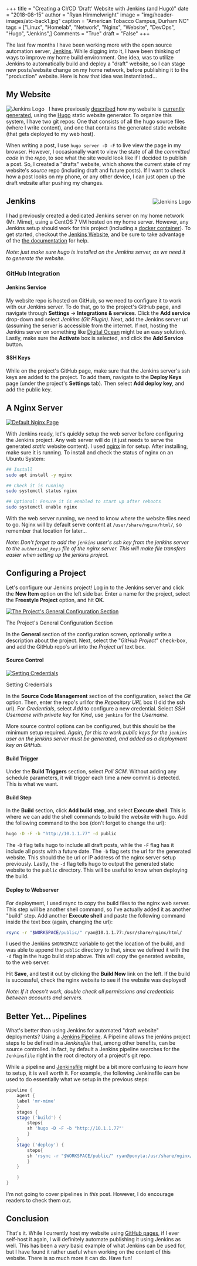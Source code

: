 +++
title    = "Creating a CI/CD 'Draft' Website with Jenkins (and Hugo)"
date     = "2018-08-15"
author   = "Ryan Himmelwright"
image    = "img/header-images/atc-back1.jpg"
caption  = "American Tobacco Campus, Durham NC"
tags     = ["Linux", "Homelab", "Network", "Nginx", "Website", "DevOps", "Hugo", "Jenkins",]
Comments = "True"
draft    = "False"
+++

The last few months I have been working more with the open source
automation server, [Jenkins](https://jenkins.io/). While digging into
it, I have been thinking of ways to improve my home build
environment. One idea, was to utilize Jenkins to automatically build
and deploy a "draft" website, so I can stage new posts/website change
on my home network, before publishing it to the "production"
website. Here is how that idea was Instantiated...

<!--more-->

## My Website

<a href="../../img/posts/draft-website-jenkins/jenkins-logo.png"><img
src="../../img/posts/draft-website-jenkins/jenkins-logo.png" style="max-width:
50%; float: left; margin: 0px 12px 0px 0px;" alt="Jenkins Logo" /></a>

I have previously [described](/post/website-transition-to-hugo/) how my
website is [currently generated](/post/website-switched-to-hugo/), using
the [Hugo](https://gohugo.io) static website generator. To organize
this system, I have two git repos: One that consists of all the hugo
source files (where I write content), and one that contains the
generated static website (that gets deployed to my web host).

When writing a post, I use `hugo server -D -F` to live view the page
in my browser. However, I occasionally want to view the state of all
the *committed code* in the *repo*, to see what the site would look
like if I decided to publish a post. So, I created a "drafts" website,
which shows the current state of my website's *source* repo (including
draft and future posts). If I want to check how a post looks on my
phone, or any other device, I can just open up the draft website after
pushing my changes.

<a href="../../img/posts/draft-website-jenkins/mr-mime.png"><img
src="../../img/posts/draft-website-jenkins/mr-mime.png" style="max-width:
45%; float: right; margin: 20px 0px 0px 10px;" alt="Jenkins Logo" /></a>

## Jenkins

I had previously created a dedicated Jenkins server on my home network
(Mr. Mime), using a CentOS 7 VM hosted on my home server. However, any
Jenkins setup should work for this project (including a [docker
container](https://hub.docker.com/_/jenkins/)). To get started, checkout the [Jenkins
Website](https://jenkins.io/download/), and be sure to take advantage
of the [the documentation](https://jenkins.io/doc/) for help.

*Note: just make sure hugo is installed on the Jenkins server, as we need
it to generate the website.*


### GitHub Integration

#### Jenkins Service
My website repo is hosted on GitHub, so we need to configure it to
work with our Jenkins server. To do that, go to the project's GitHub
page, and navigate through **Settings** -> **Integrations &
services**. Click the **Add service** drop-down and select *Jenkins
(Git Plugin)*. Next, add the Jenkins server url (assuming the server
is accessible from the internet. If not, hosting the Jenkins server on
something like [Digital Ocean](http://digitalocean.com) might be an
easy solution). Lastly, make sure the **Activate** box is selected,
and click the **Add Service** button.

#### SSH Keys

While on the project's GitHub page, make sure that the Jenkins
server's ssh keys are added to the project. To add them, navigate to
the **Deploy Keys** page (under the project's **Settings** tab). Then
select **Add deploy key**, and add the public key.

## A Nginx Server

<a href="../../img/posts/draft-website-jenkins/nginx.png"><img
src="../../img/posts/draft-website-jenkins/nginx.png" style="max-width:
100%; float: center; margin: 0px 0px 0px 0px;" alt="Default Nginx Page" /></a>

With Jenkins ready, let's quickly setup the web server before
configuring the Jenkins project. Any web server will do (it just needs
to serve the generated *static* website content). I used
[nginx](https://nginx.org/en/) in for setup. After installing, make
sure it is running. To install and check the status of nginx on an
Ubuntu System:

```bash
## Install
sudo apt install -y nginx

## Check it is running
sudo systemctl status nginx

## Optional: Ensure it is enabled to start up after reboots
sudo systemctl enable nginx
```

With the web server running, we need to know *where* the website files
need to go. Nginx will by default serve content at
`/user/share/nginx/html/`, so remember that location for later...

*Note: Don't forget to add the `jenkins` user's ssh key from the
jenkins server to the `authorized_keys` file of the nginx server. This
will make file transfers easier when setting up the jenkins project.*

## Configuring a Project

Let's configure our Jenkins project! Log in to the Jenkins
server and click the **New Item** option on the left side bar. Enter a
name for the project, select the **Freestyle Project** option, and hit
**OK**.

<a href="../../img/posts/draft-website-jenkins/general-config.png"><img
src="../../img/posts/draft-website-jenkins/general-config.png" style="max-width:
100%; float: center; margin: 0px 0px 0px 0px;" alt="The Project's General Configuration Section" /></a>
<div class="caption">The Project's General Configuration Section</div>

In the **General** section of the configuration screen, optionally
write a description about the project. Next, select the "*GitHub
Project*" check-box, and add the GitHub repo's url into the *Project
url* text box.

#### Source Control

<a href="../../img/posts/draft-website-jenkins/credentials.png"><img
src="../../img/posts/draft-website-jenkins/credentials.png"
style="max-width: 100%; float: center; margin: 0px 0px 0px 0px;"
alt="Setting Credentials" /></a>
<div class="caption">Setting Credentials</div>

In the **Source Code Management** section of the configuration, select
the *Git* option. Then, enter the repo's url for the *Repository URL*
box (I did the ssh url). For *Credentials*, select *Add* to configure a
new credential. Select *SSH Username with private key* for *Kind*,
use `jenkins` for the *Username*.

More source control options can be configured, but this should be the
minimum setup required. *Again, for this to work public keys for the
`jenkins` user on the jenkins server must be generated, and added as a
deployment key on GitHub.*

#### Build Trigger

Under the **Build Triggers** section, select *Poll SCM*. Without
adding any schedule parameters, it will trigger each time a new commit
is detected. This is what we want.

#### Build Step

In the **Build** section, click **Add build step**, and select
**Execute shell**. This is where we can add the shell commands to
build the website with hugo. Add the following command to the box
(don't forget to change the url):

```bash
hugo -D -F -b "http://10.1.1.77" -d public
```

The `-D` flag tells hugo to include all draft posts, while the `-F` flag
has it include all posts with a future date. The `-b` flag sets the
url for the generated website. This should the be url or IP address of
the nginx server setup previously. Lastly, the `-d` flag tells hugo to
output the generated static website to the `public` directory. This
will be useful to know when deploying the build.

#### Deploy to Webserver

For deployment, I used rsync to copy the build files to the nginx
web server. This step will be another shell command, so I've actually
added it as another "build" step. Add another **Execute shell** and
paste the following command inside the text box (again, changing the url):

```bash
rsync -r "$WORKSPACE/public/" ryan@10.1.1.77:/usr/share/nginx/html/
```

I used the Jenkins `$WORKSPACE` variable to get the location of the
build, and was able to append the `public` directory to that, since we
defined it with the `-d` flag in the hugo build step above. This will
copy the generated website, to the web server.

Hit **Save**, and test it out by clicking the **Build Now** link on the
left. If the build is successful, check the nginx website to see if
the website was deployed!

*Note: If it doesn't work, double check all permissions and
credentials between accounts and servers.*

## Better Yet... Pipelines

What's better than using Jenkins for automated "draft website"
deployments?  Using a [Jenkins
Pipeline](https://jenkins.io/doc/book/pipeline/). A Pipeline allows
the jenkins project steps to be defined in a *Jenkinsfile* that, among
other benefits, can be source controlled. In fact, by default a
Jenkins pipeline searches for the `Jenkinsfile` right in the root
directory of a project's git repo.

While a pipeline and
[Jenkinsfile](https://jenkins.io/doc/book/pipeline/jenkinsfile/) might
be a bit more confusing to *learn* how to setup, it is well worth it. For
example, the following Jenkinsfile can be used to do essentially what
we setup in the previous steps:

```groovy
pipeline {
    agent {
	label 'mr-mime'
    }
    stages {
	stage ('build') {
	    steps{
		sh 'hugo -D -F -b "http://10.1.1.77"'
	    }
	}
	stage ('deploy') {
	    steps{
		sh 'rsync -r "$WORKSPACE/public/" ryan@ponyta:/usr/share/nginx/html/'
	    }
	}

    }
}
```

I'm not going to cover pipelines in *this* post. However, I do
encourage readers to check them out.

## Conclusion

That's it. While I currently host my website using [GitHub
pages](https://pages.github.com/), if I ever self-host it again, I
will definitely automate publishing it using Jenkins as well. This has
been a *very* basic example of what Jenkins can be used for, but I
have found it rather useful when working on the content of this
website. There is so much more it can do. Have fun!
